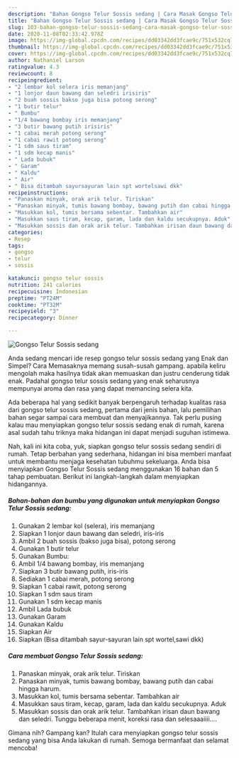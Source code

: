 ```yaml
---
description: "Bahan Gongso Telur Sossis sedang | Cara Masak Gongso Telur Sossis sedang Yang Menggugah Selera"
title: "Bahan Gongso Telur Sossis sedang | Cara Masak Gongso Telur Sossis sedang Yang Menggugah Selera"
slug: 103-bahan-gongso-telur-sossis-sedang-cara-masak-gongso-telur-sossis-sedang-yang-menggugah-selera
date: 2020-11-08T02:33:42.978Z
image: https://img-global.cpcdn.com/recipes/dd03342dd3fcae9c/751x532cq70/gongso-telur-sossis-sedang-foto-resep-utama.jpg
thumbnail: https://img-global.cpcdn.com/recipes/dd03342dd3fcae9c/751x532cq70/gongso-telur-sossis-sedang-foto-resep-utama.jpg
cover: https://img-global.cpcdn.com/recipes/dd03342dd3fcae9c/751x532cq70/gongso-telur-sossis-sedang-foto-resep-utama.jpg
author: Nathaniel Larson
ratingvalue: 4.3
reviewcount: 8
recipeingredient:
- "2 lembar kol selera iris memanjang"
- "1 lonjor daun bawang dan seledri irisiris"
- "2 buah sossis bakso juga bisa potong serong"
- "1 butir telur"
- " Bumbu"
- "1/4 bawang bombay iris memanjang"
- "3 butir bawang putih irisiris"
- "1 cabai merah potong serong"
- "1 cabai rawit potong serong"
- "1 sdm saus tiram"
- "1 sdm kecap manis"
- " Lada bubuk"
- " Garam"
- " Kaldu"
- " Air"
- " Bisa ditambah sayursayuran lain spt wortelsawi dkk"
recipeinstructions:
- "Panaskan minyak, orak arik telur. Tiriskan"
- "Panaskan minyak, tumis bawang bombay, bawang putih dan cabai hingga harum."
- "Masukkan kol, tumis bersama sebentar. Tambahkan air"
- "Masukkan saus tiram, kecap, garam, lada dan kaldu secukupnya. Aduk"
- "Masukkan sossis dan orak arik telur. Tambahkan irisan daun bawang dan seledri. Tunggu beberapa menit, koreksi rasa dan selesaaaiiii...."
categories:
- Resep
tags:
- gongso
- telur
- sossis

katakunci: gongso telur sossis 
nutrition: 241 calories
recipecuisine: Indonesian
preptime: "PT24M"
cooktime: "PT32M"
recipeyield: "3"
recipecategory: Dinner

---
```



![Gongso Telur Sossis sedang](https://img-global.cpcdn.com/recipes/dd03342dd3fcae9c/751x532cq70/gongso-telur-sossis-sedang-foto-resep-utama.jpg)

Anda sedang mencari ide resep gongso telur sossis sedang yang Enak dan Simpel? Cara Memasaknya memang susah-susah gampang. apabila keliru mengolah maka hasilnya tidak akan memuaskan dan justru cenderung tidak enak. Padahal gongso telur sossis sedang yang enak seharusnya mempunyai aroma dan rasa yang dapat memancing selera kita.



Ada beberapa hal yang sedikit banyak berpengaruh terhadap kualitas rasa dari gongso telur sossis sedang, pertama dari jenis bahan, lalu pemilihan bahan segar sampai cara membuat dan menyajikannya. Tak perlu pusing kalau mau menyiapkan gongso telur sossis sedang enak di rumah, karena asal sudah tahu triknya maka hidangan ini dapat menjadi suguhan istimewa.


Nah, kali ini kita coba, yuk, siapkan gongso telur sossis sedang sendiri di rumah. Tetap berbahan yang sederhana, hidangan ini bisa memberi manfaat untuk membantu menjaga kesehatan tubuhmu sekeluarga. Anda bisa menyiapkan Gongso Telur Sossis sedang menggunakan 16 bahan dan 5 tahap pembuatan. Berikut ini langkah-langkah dalam menyiapkan hidangannya.

<!--inarticleads1-->

##### Bahan-bahan dan bumbu yang digunakan untuk menyiapkan Gongso Telur Sossis sedang:

1. Gunakan 2 lembar kol (selera), iris memanjang
1. Siapkan 1 lonjor daun bawang dan seledri, iris-iris
1. Ambil 2 buah sossis (bakso juga bisa), potong serong
1. Gunakan 1 butir telur
1. Gunakan  Bumbu:
1. Ambil 1/4 bawang bombay, iris memanjang
1. Siapkan 3 butir bawang putih, iris-iris
1. Sediakan 1 cabai merah, potong serong
1. Siapkan 1 cabai rawit, potong serong
1. Siapkan 1 sdm saus tiram
1. Gunakan 1 sdm kecap manis
1. Ambil  Lada bubuk
1. Gunakan  Garam
1. Gunakan  Kaldu
1. Siapkan  Air
1. Siapkan  (Bisa ditambah sayur-sayuran lain spt wortel,sawi dkk)




<!--inarticleads2-->

##### Cara membuat Gongso Telur Sossis sedang:

1. Panaskan minyak, orak arik telur. Tiriskan
1. Panaskan minyak, tumis bawang bombay, bawang putih dan cabai hingga harum.
1. Masukkan kol, tumis bersama sebentar. Tambahkan air
1. Masukkan saus tiram, kecap, garam, lada dan kaldu secukupnya. Aduk
1. Masukkan sossis dan orak arik telur. Tambahkan irisan daun bawang dan seledri. Tunggu beberapa menit, koreksi rasa dan selesaaaiiii....




Gimana nih? Gampang kan? Itulah cara menyiapkan gongso telur sossis sedang yang bisa Anda lakukan di rumah. Semoga bermanfaat dan selamat mencoba!
